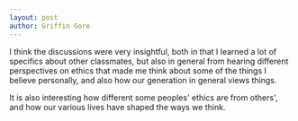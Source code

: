```yaml
---
layout: post
author: Griffin Gore
---
```

I think the discussions were very insightful, both in that I learned a lot of specifics about other classmates, but also in general from hearing different perspectives on ethics that made me think about some of the things I believe personally, and also how our generation in general views things. 

It is also interesting how different some peoples' ethics are from others', and how our various lives have shaped the ways we think.

